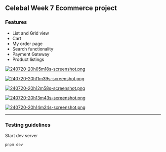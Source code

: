## Celebal Week 7 Ecommerce project
### Features
- List and Grid view
- Cart
- My order page
- Search functionality
- Payment Gateway
- Product listings

[![240720-20h05m18s-screenshot.png](https://i.postimg.cc/NjBKxXFz/240720-20h05m18s-screenshot.png)](https://postimg.cc/fJqWzJxc)

[![240720-20h11m39s-screenshot.png](https://i.postimg.cc/YqFfhQLG/240720-20h11m39s-screenshot.png)](https://postimg.cc/3dKDq4BY)

[![240720-20h12m58s-screenshot.png](https://i.postimg.cc/JnWvyRPZ/240720-20h12m58s-screenshot.png)](https://postimg.cc/94JJKH3Q)

[![240720-20h13m43s-screenshot.png](https://i.postimg.cc/MpS9b9yJ/240720-20h13m43s-screenshot.png)](https://postimg.cc/1fv0ycCv)

[![240720-20h14m24s-screenshot.png](https://i.postimg.cc/7ZjYWTZ4/240720-20h14m24s-screenshot.png)](https://postimg.cc/TKq6y1bN)


---
### Testing guidelines
Start dev server
```bash
pnpm dev
```